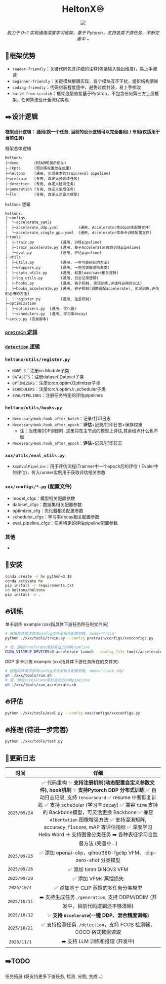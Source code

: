 <div align='center'>
    <h1>HeltonX♾️</h1>
    <img src="https://github.com/Scienthusiasts/heltonx/blob/main/demo/logo.png"/>
    <p><em>致力于 0~1 实现通用深度学习框架，基于 Pytorch，支持各类下游任务，不断完善中 ~</em></p>
</div>

## 🚀框架优势

- `reader-friendly`：关键代码包含详细的注释(包括输入输出维度)，易上手阅读
- `beginner-friendly`：关键模块解耦实现，各个模块互不干扰，组织结构清晰
- `coding-friendly`：代码封装程度适中，避免过度封装，易上手修改
- `build-from-scratch`：框架底层直接基于Pytorch，不包含任何第三方上层框架，任何算法设计全流程实现


## ✒️设计逻辑
**框架设计逻辑： 通用(换一个任务, 当前的设计逻辑可以完全套用) / 专用(仅适用于当前任务)**

框架总体逻辑

```
HeltonX:
├─demo       (README展示相关)
├─ckpts      (预训练权重放在这里)
├─heltonx    (通用, 实现基本的train/eval pipeline)
├─pretrain   (专用, 自定义预训练任务)
├─detection  (专用, 自定义检测任务)
├─generation (专用, 自定义生成任务)
└─llm        (专用, 自定义对话大模型)
```

`heltonx` 逻辑

```
heltonx:  
├─configs
│  └─accelerate_yamls
│  ├─accelerate_ddp.yaml         (通用, Accelerator库ddp训练配置文件)
│  └─accelerate_single_gpu.yaml  (通用, Accelerator库单卡训练配置文件)
├─tools
│  ├─train.py            (通用, 训练pipeline)
│  ├─train_accelerate.py (通用, 基于Accelerator库的训练pipeline)
│  └─eval.py             (通用, 评估pipeline)
├─utils            
│  ├─utils.py            (通用, 一些可能用到的方法)
│  ├─wrappers.py         (通用, 一些包装器或抽象类)
│  ├─ckpts_utils.py      (通用, 权重load/save相关逻辑)
│  ├─log_utils.py        (通用, 日志记录逻辑)
│  ├─hooks.py            (通用, 钩子机制, 实现训练,评估时必用的方法)
│  ├─hooks_accelerate.py (通用, 钩子机制(调整适配accelerate), 实现训练,评估时必用的方法)
│  └─register.py         (通用, 注册机制)
├─optimization
│  ├─optimizers.py  (通用, 优化器)
│  └─schedulers.py  (通用, 学习率decay)
└─setup.py (安装脚本)
```

### [`pretrain` 逻辑](https://github.com/Scienthusiasts/heltonx/blob/main/pretrain/README.md)

###  [`detection` 逻辑](https://github.com/Scienthusiasts/heltonx/blob/main/detection/README.md)

###  `heltonx/utils/register.py`

- `MODELS`：注册nn.Module子类
- `DATASETS`：注册dataset.Dataset子类
- `OPTIMIZERS`：注册torch.optim.Optimizer子类
- `SCHEDULERS`：注册torch.optim.lr_scheduler子类
- `EVALPIPELINES`：注册任务特定的评估pipelines

### `heltonx/utils/hooks.py`

- `NecessaryHook.hook_after_batch`：记录/打印日志
- `NecessaryHook.hook_after_epoch`：**评估**+记录/打印日志+保存权重
  - 注：当使用DDP训练时, 这里只在主节点的模型上评估,其余结点什么也不做
- `NecessaryHook.hook_after_epoch`：**评估**+记录/打印日志

### `xxx/utils/eval_utils.py`

- `XxxEvalPipeline`：用于评估流程(Trainner中一个epoch后的评估 / Evaler中的评估)，传入runner实例用于获取评估相关参数

### `xxx/configs/*.py`  (配置文件)

- model_cfgs：模型相关配置参数
- dataset_cfgs：数据集相关配置参数
- optimizer_cfg：优化器相关配置参数
- scheduler_cfgs：学习率decay相关配置参数
- eval_pipeline_cfgs：任务特定的评估pipeline配置参数

### 其他

- 



## 🔧安装

```bash
conda create -n hx python=3.10
conda activate hx
pip install -r requirements.txt
cd heltonx/heltonx
pip install -e .
```




## 🔥训练

单卡训练 example (xxx指具体下游任务所在的文件夹)

```bash
# 根据具体需求修改config文件里相关配置参数, mode="train"
python ./xxx/tools/train.py --config pretrain/configs/xxxconfigs.py

# 或，使用accelerate库封装过的训练pipeline
CUDA_VISIBLE_DEVICES=0 accelerate launch --config_file tools/accelerate_single_gpu.yaml tools/train_accelerate.py --config xxx/configs/xxxconfigs.py
```

DDP 多卡训练 example (xxx指具体下游任务所在的文件夹)

```bash
# 根据具体需求修改config文件里相关配置参数, mode="train_ddp"
sh ./xxx/tools/run.sh
# 或，使用accelerate库封装过的训练pipeline
sh ./xxx/tools/run_accelerate.sh
```



## 🔥评估

```bash
python ./xxx/tools/eval.py --config xxx/configs/xxxconfigs.py
```



## 🔥推理 (待进一步完善)

```bash
python ./xxx/tools/test.py 
```





## 📃更新日志
|     时间     |                             详细                             |
| :----------: | :----------------------------------------------------------: |
| `2025/09/24` | ✅ 代码重构  ✨ **支持注册机制(动态配置自定义参数文件), hook机制**  ✨ **支持Pytorch DDP 分布式训练**  ✅ 自动日志记录, 支持 `tensorboard`  ✅ resume 中断恢复训练  ✅ 支持 scheduler (学习率decay)  ✅ 兼容 `timm` 支持的 Backbone模型，可灵活更换 Backbone  ✅ 兼容 `Albentation` 图像增强方法  ✅ 支持混淆矩阵, accuracy, f1score, mAP 等评估指标  ✅ 深度学习 Hello Word -> 支持图像分类任务  ➡️ 各种表征学习自监督方法 (完善中...) |
| `2025/09/25` | ✅ 添加 openai-clip，qihoo360-fgclip VFM、 clip-zero-shot 分类模型 |
| `2025/09/26` |                    ✅ 添加 timm DINOv3 VFM                    |
| `2025/09/29` |                     ✅ 添加 VFMs 蒸馏损失                     |
| `2025/10/4`  |             ✅ 添加基于 CLIP 蒸馏的多任务分类模型             |
| `2025/10/11` | ➡️ 支持生成任务`./generation`, 支持 DDPM/DDIM (开发中，目前代码逻辑还不够清晰) |
| `2025/10/12` |       ✨ **支持 `Accelerate`(一键 DDP、混合精度训练)**        |
| `2025/10/21` | ✅ 支持检测任务`./detection`，支持 FCOS 检测器，COCO 格式数据读取 |
| `2025/11/1`  |                ➡️ 支持 LLM 训练和推理 (开发中)                |



## ➡️TODO
任务拓展 (将支持更多下游任务, 检测, 分割, 生成...)


